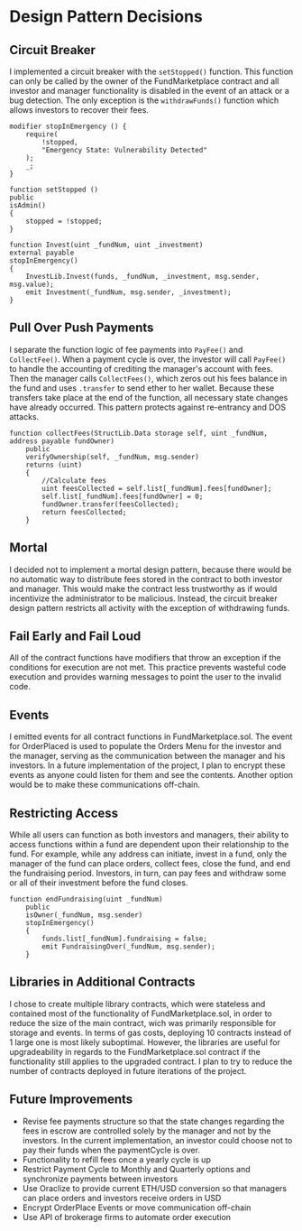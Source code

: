 # Design Pattern Decisions

## Circuit Breaker
I implemented a circuit breaker with the `setStopped()` function. This function can only be called by the owner of the FundMarketplace contract and all investor and manager functionality is disabled in the event of an attack or a bug detection. The only exception is the `withdrawFunds()` function which allows investors to recover their fees.
```solidity
modifier stopInEmergency () {
    require(
        !stopped,
        "Emergency State: Vulnerability Detected"
    );
    _;
}

function setStopped ()
public 
isAdmin()
{
    stopped = !stopped;
}

function Invest(uint _fundNum, uint _investment) 
external payable 
stopInEmergency() 
{
    InvestLib.Invest(funds, _fundNum, _investment, msg.sender, msg.value);
    emit Investment(_fundNum, msg.sender, _investment);
}
```

## Pull Over Push Payments
I separate the function logic of fee payments into `PayFee()` and `CollectFee()`. When a payment cycle is over, the investor will call `PayFee()` to handle the accounting of crediting the manager's account with fees. Then the manager calls `CollectFees()`, which zeros out his fees balance in the fund and uses `.transfer` to send ether to her wallet. Because these transfers take place at the end of the function, all necessary state changes have already occurred. This pattern protects against re-entrancy and DOS attacks.
```solidity
function collectFees(StructLib.Data storage self, uint _fundNum, address payable fundOwner)
    public
    verifyOwnership(self, _fundNum, msg.sender)
    returns (uint)
    {
        //Calculate fees
        uint feesCollected = self.list[_fundNum].fees[fundOwner];
        self.list[_fundNum].fees[fundOwner] = 0;
        fundOwner.transfer(feesCollected);
        return feesCollected;
    }
```

## Mortal
I decided not to implement a mortal design pattern, because there would be no automatic way to distribute fees stored in the contract to both investor and manager. This would make the contract less trustworthy as if would incentivize the administrator to be malicious. Instead, the circuit breaker design pattern restricts all activity with the exception of withdrawing funds.

## Fail Early and Fail Loud
All of the contract functions have modifiers that throw an exception if the conditions for execution are not met. This practice prevents wasteful code execution and provides warning messages to point the user to the invalid code.

## Events
I emitted events for all contract functions in FundMarketplace.sol. The event for OrderPlaced is used to populate the Orders Menu for the investor and the manager, serving as the communication between the manager and his investors. In a future implementation of the project, I plan to encrypt these events as anyone could listen for them and see the contents. Another option would be to make these communications off-chain.

## Restricting Access
While all users can function as both investors and managers, their ability to access functions within a fund are dependent upon their relationship to the fund. For example, while any address can initiate, invest in a fund, only the manager of the fund can place orders, collect fees, close the fund, and end the fundraising period. Investors, in turn, can pay fees and withdraw some or all of their investment before the fund closes.
```solidity
function endFundraising(uint _fundNum) 
    public
    isOwner(_fundNum, msg.sender)
    stopInEmergency()
    {
        funds.list[_fundNum].fundraising = false;
        emit FundraisingOver(_fundNum, msg.sender);
    }
```

## Libraries in Additional Contracts
I chose to create multiple library contracts, which were stateless and contained most of the functionality of FundMarketplace.sol, in order to reduce the size of the main contract, wich was primarily responsible for storage and events. In terms of gas costs, deploying 10 contracts instead of 1 large one is most likely suboptimal. However, the libraries are useful for upgradeability in regards to the FundMarketplace.sol contract if the functionality still applies to the upgraded contract. I plan to try to reduce the number of contracts deployed in future iterations of the project.

## Future Improvements
- Revise fee payments structure so that the state changes regarding the fees in escrow are controlled solely by the manager and not by the investors. In the current implementation, an investor could choose not to pay their funds when the paymentCycle is over.
- Functionality to refill fees once a yearly cycle is up
- Restrict Payment Cycle to Monthly and Quarterly options and synchronize payments between investors
- Use Oraclize to provide current ETH/USD conversion so that managers can place orders and investors receive orders in USD
- Encrypt OrderPlace Events or move communication off-chain
- Use API of brokerage firms to automate order execution

